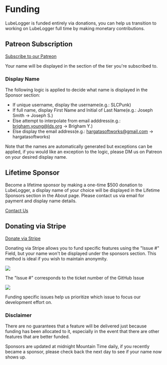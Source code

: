 # Funding

LubeLogger is funded entirely via donations, you can help us transition to working on LubeLogger full time by making monetary contributions.

## Patreon Subscription

[Subscribe to our Patreon](https://patreon.com/LubeLogger)

Your name will be displayed in the section of the tier you're subscribed to.

### Display Name

The following logic is applied to decide what name is displayed in the Sponsor section:
- If unique username, display the username(e.g.: SLCPunk)
- If full name, display First Name and Initial of Last Name(e.g.: Joseph Smith -> Joseph S.)
- Else attempt to interpolate from email adddress(e.g.: brigham.young@lds.org -> Brigham Y.)
- Else display the email address(e.g.: hargatasoftworks@gmail.com -> hargatasoftworks)

Note that the names are automatically generated but exceptions can be applied, if you would like an exception to the logic, please DM us on Patreon on your desired display name.

## Lifetime Sponsor

Become a lifetime sponsor by making a one-time $500 donation to LubeLogger, a display name of your choice will be displayed in the Lifetime Sponsors section in the About page. Please contact us via email for payment and display name details.

[Contact Us](mailto:hargatasoftworks@gmail.com)

## Donating via Stripe

[Donate via Stripe](https://buy.stripe.com/aEU9Egc8DdMc9bO144)

Donating via Stripe allows you to fund specific features using the "Issue #" Field, but your name won't be displayed under the sponsors section. This method is ideal if you wish to maintain anonymity.

![](/Funding/a/image-1716312692019.29.52_AM.png)

The "Issue #" corresponds to the ticket number of the GitHub Issue

![](/Funding/a/image-1716313449179.42.40_AM.png)

Funding specific issues help us prioritize which issue to focus our development effort on.

### Disclaimer

There are no guarantees that a feature will be delivered just because funding has been allocated to it, especially in the event that there are other features that are better funded.

Sponsors are updated at midnight Mountain Time daily, if you recently became a sponsor, please check back the next day to see if your name now shows up.
